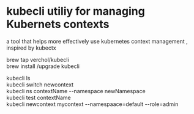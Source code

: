 
# kubecli utiliy for managing Kubernets contexts

a tool that helps more effectively use kubernetes context management , inspired by kubectx 

brew tap verchol/kubecli</br>
brew install /upgrade kubecli</br>

kubecli ls </br>
kubecli switch newcontext</br>
kubecli ns contextName --namespace newNamespace</br>
kubecli test contextName</br>
kubecli newcontext mycontext --namespaace=default --role=admin </br>

 
